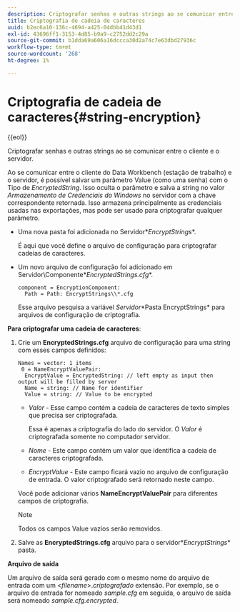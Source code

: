 ```yaml
---
description: Criptografar senhas e outras strings ao se comunicar entre o cliente e o servidor.
title: Criptografia de cadeia de caracteres
uuid: b2ec6a10-136c-4694-a425-04dbb41d43d1
exl-id: 43696ff1-3153-4d85-b9a9-c2752dd2c29a
source-git-commit: b1dda69a606a16dccca30d2a74c7e63dbd27936c
workflow-type: tm+mt
source-wordcount: '268'
ht-degree: 1%

---
```


# Criptografia de cadeia de caracteres{#string-encryption}

{{eol}}

Criptografar senhas e outras strings ao se comunicar entre o cliente e o servidor.

Ao se comunicar entre o cliente do Data Workbench (estação de trabalho) e o servidor, é possível salvar um parâmetro Value (como uma senha) com o Tipo de *EncryptedString*. Isso oculta o parâmetro e salva a string no valor *Armazenamento de Credenciais do Windows* no servidor com a chave correspondente retornada. Isso armazena principalmente as credenciais usadas nas exportações, mas pode ser usado para criptografar qualquer parâmetro.

* Uma nova pasta foi adicionada no Servidor\**EncryptStrings**.

   É aqui que você define o arquivo de configuração para criptografar cadeias de caracteres.

* Um novo arquivo de configuração foi adicionado em Servidor\Componente\**EncryptedStrings.cfg**.

   ```
   component = EncryptionComponent:
     Path = Path: EncryptStrings\\*.cfg
   ```

   Esse arquivo pesquisa a variável *Servidor*\*Pasta EncryptStrings* para arquivos de configuração de criptografia.

**Para criptografar uma cadeia de caracteres**:

1. Crie um **EncryptedStrings.cfg** arquivo de configuração para uma string com esses campos definidos:

   ```
   Names = vector: 1 items
    0 = NameEncryptValuePair:
     EncryptValue = EncryptedString: // left empty as input then output will be filled by server
     Name = string: // Name for identifier 
     Value = string: // Value to be encrypted
   ```

   * *Valor* - Esse campo contém a cadeia de caracteres de texto simples que precisa ser criptografada.

      Essa é apenas a criptografia do lado do servidor. O *Valor* é criptografada somente no computador servidor.

   * *Nome* - Este campo contém um valor que identifica a cadeia de caracteres criptografada.
   * *EncryptValue* - Este campo ficará vazio no arquivo de configuração de entrada. O valor criptografado será retornado neste campo.

   Você pode adicionar vários **NameEncryptValuePair** para diferentes campos de criptografia.

   >[!NOTE]
   >
   >Todos os campos Value vazios serão removidos.

1. Salve as **EncryptedStrings.cfg** arquivo para o servidor\**EncryptStrings** pasta.

**Arquivo de saída**

Um arquivo de saída será gerado com o mesmo nome do arquivo de entrada com um &lt;*filename*>.*criptografado* extensão. Por exemplo, se o arquivo de entrada for nomeado *sample.cfg* em seguida, o arquivo de saída será nomeado *sample.cfg.encrypted*.
